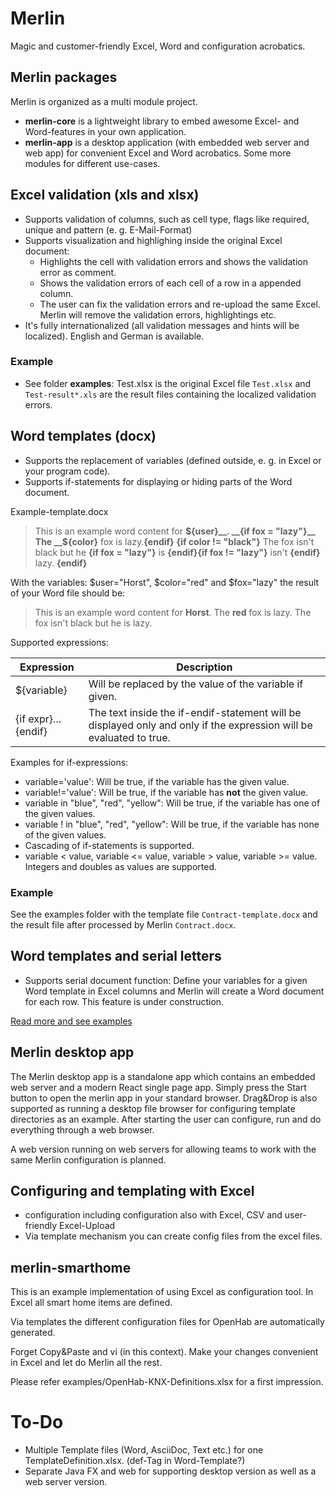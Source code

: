 # Merlin
Magic and customer-friendly Excel, Word and configuration acrobatics.

## Merlin packages
Merlin is organized as a multi module project.
* __merlin-core__ is a lightweight library to embed
awesome Excel- and Word-features in your own application.
* __merlin-app__ is a desktop application (with embedded web server and web app) for convenient Excel and Word acrobatics.
Some more modules for different use-cases.

## Excel validation (xls and xlsx)
* Supports validation of columns, such as cell type, flags like required, unique and pattern (e. g. E-Mail-Format)
* Supports visualization and highlighing inside the original Excel document:
  * Highlights the cell with validation errors and shows the validation error as comment.
  * Shows the validation errors of each cell of a row in a appended column.
  * The user can fix the validation errors and re-upload the same Excel. Merlin will remove the validation errors, highlightings etc.
* It's fully internationalized (all validation messages and hints will be localized). English and German is available.

### Example
* See folder __examples__: Test.xlsx is the original Excel file ```Test.xlsx``` and ```Test-result*.xls``` are the result files containing the localized validation errors.

## Word templates (docx) 
* Supports the replacement of variables (defined outside, e. g. in Excel or your program code).
* Supports if-statements for displaying or hiding parts of the Word document.

Example-template.docx
> This is an example word content for __${user}__.
> __{if fox = "lazy"}__ The __${color}__ fox is lazy.__{endif}__
> __{if color != "black"}__ The fox isn't black but he __{if fox = "lazy"}__ is __{endif}{if fox != "lazy"}__ isn't __{endif}__ lazy.
> __{endif}__

With the variables: $user="Horst", $color="red" and $fox="lazy" the result of your Word file should be:
> This is an example word content for __Horst__.
> The __red__ fox is lazy.
> The fox isn't black but he is lazy.

Supported expressions:

| Expression | Description |
|------------|-------------|
|${variable}|Will be replaced by the value of the variable if given.|
|{if expr}...{endif}|The text inside the if-endif-statement will be displayed only and only if the expression will be evaluated to true.

Examples for if-expressions:
* variable='value': Will be true, if the variable has the given value.
* variable!='value': Will be true, if the variable has __not__ the given value.
* variable in "blue", "red", "yellow": Will be true, if the variable has one of the given values.
* variable ! in "blue", "red", "yellow": Will be true, if the variable has none of the given values.
* Cascading of if-statements is supported.
* variable < value, variable <= value, variable > value, variable >= value. Integers and doubles as values are supported.

### Example
See the examples folder with the template file ```Contract-template.docx``` and the result file after processed by Merlin ```Contract.docx```.

## Word templates and serial letters
* Supports serial document function: Define your variables for a given Word template in Excel columns and
Merlin will create a Word document for each row.
This feature is under construction.

[Read more and see examples](./merlin-core)

## Merlin desktop app
The Merlin desktop app is a standalone app which contains an embedded web server and a modern React single page app.
Simply press the Start button to open the merlin app in your standard browser.
Drag&Drop is also supported as running a desktop file browser for configuring template directories as an example.
After starting the user can configure, run and do everything through a web browser.

A web version running on web servers for allowing teams to work with the same Merlin configuration is planned.

## Configuring and templating with Excel
* configuration including configuration also with Excel, CSV and user-friendly Excel-Upload
* Via template mechanism you can create config files from the excel files.

## merlin-smarthome
This is an example implementation of using Excel as configuration tool. In Excel all smart home items are defined.

Via templates the different configuration files for OpenHab are automatically generated.

Forget Copy&Paste and vi (in this context). Make your changes convenient in Excel and let do Merlin all the rest.

Please refer examples/OpenHab-KNX-Definitions.xlsx for a first impression.

# To-Do
* Multiple Template files (Word, AsciiDoc, Text etc.) for one TemplateDefinition.xlsx. (def-Tag in Word-Template?)
* Separate Java FX and web for supporting desktop version as well as a web server version.